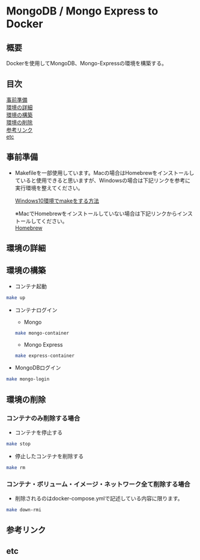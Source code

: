 <link rel="stylesheet" href="https://cdnjs.cloudflare.com/ajax/libs/github-markdown-css/5.1.0/github-markdown.min.css">

# MongoDB / Mongo Express to Docker

## 概要

Dockerを使用してMongoDB、Mongo-Expressの環境を構築する。

## 目次
[事前準備](#anchor1)  
[環境の詳細](#anchor2)  
[環境の構築](#anchor3)  
[環境の削除](#anchor4)  
[参考リンク](#anchor5)  
[etc](#anchor6)  

<a id="anchor1"></a>

## 事前準備

- Makefileを一部使用しています。Macの場合はHomebrewをインストールしていると使用できると思いますが、Windowsの場合は下記リンクを参考に実行環境を整えてください。

  [Windows10環境でmakeをする方法](https://camedphone.com/archives/1192)

  ※MacでHomebrewをインストールしていない場合は下記リンクからインストールしてください。  
  [Homebrew](https://brew.sh/index_ja)

<a id="anchor2"></a>

## 環境の詳細

<a id="anchor3"></a>

## 環境の構築

- コンテナ起動

~~~sh
make up
~~~
  
- コンテナログイン
  - Mongo
  ~~~sh
  make mongo-container
  ~~~
  - Mongo Express
  ~~~sh
  make express-container
  ~~~

- MongoDBログイン

~~~sh
make mongo-login
~~~

<a id="anchor4"></a>

## 環境の削除

### コンテナのみ削除する場合

- コンテナを停止する

~~~sh
make stop 
~~~

- 停止したコンテナを削除する

~~~sh
make rm
~~~

### コンテナ・ボリューム・イメージ・ネットワーク全て削除する場合

- 削除されるのはdocker-compose.ymlで記述している内容に限ります。

~~~sh
make down-rmi
~~~


<a id="anchor5"></a>

## 参考リンク


<a id="anchor6"></a>

## etc